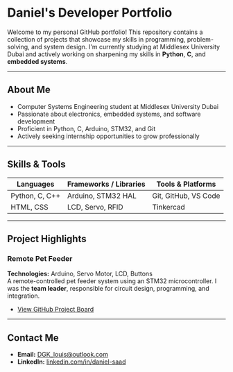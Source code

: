 #  Daniel's Developer Portfolio

Welcome to my personal GitHub portfolio! This repository contains a collection of projects that showcase my skills in programming, problem-solving, and system design. I'm currently studying at Middlesex University Dubai and actively working on sharpening my skills in **Python**, **C**, and **embedded systems**.

---

##  About Me

- Computer Systems Engineering student at Middlesex University Dubai  
- Passionate about electronics, embedded systems, and software development  
- Proficient in Python, C, Arduino, STM32, and Git  
- Actively seeking internship opportunities to grow professionally

---

## Skills & Tools

| Languages         | Frameworks / Libraries | Tools & Platforms      |
|------------------|------------------------|------------------------|
| Python, C, C++    | Arduino, STM32 HAL     | Git, GitHub, VS Code   |
| HTML, CSS         | LCD, Servo, RFID       | Tinkercad              |

---

##  Project Highlights

###  Remote Pet Feeder  
**Technologies:** Arduino, Servo Motor, LCD, Buttons  
A remote-controlled pet feeder system using an STM32 microcontroller. I was the **team leader**, responsible for circuit design, programming, and integration.
 
- [View GitHub Project Board](https://github.com/users/DanielLouis111/projects/2)

---

##  Contact Me

- **Email:** DGK_louis@outlook.com  
- **LinkedIn:** [linkedin.com/in/daniel-saad](https://linkedin.com/in/daniel-saad-0b0b91291)
